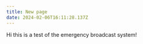 ```yaml
---
title: New page
date: 2024-02-06T16:11:28.137Z
---
```

H﻿i this is a test of the emergency broadcast system!